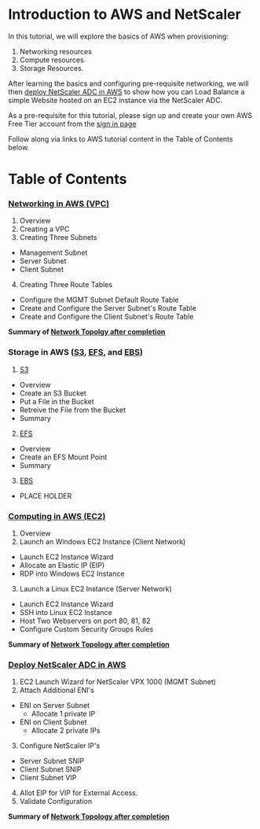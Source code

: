 # Introduction to AWS and NetScaler
In this tutorial, we will explore the basics of AWS when provisioning:

1. Networking resources
2. Compute resources
3. Storage Resources. 

After learning the basics and configuring pre-requisite networking, we will then [deploy NetScaler ADC in AWS](https://www.youtube.com/watch?v=NvncDbmzgnY) to show how you can Load Balance a simple Website hosted on an EC2 instance via the NetScaler ADC. 


As a pre-requisite for this tutorial, please sign up and create your own AWS Free Tier account from the [sign in page](https://console.aws.amazon.com/console/home)

Follow along via links to AWS tutorial content in the Table of Contents below. 

# Table of Contents

### [Networking in AWS (VPC)](./VPC#VPC)
1. Overview
2. Creating a VPC
3. Creating Three Subnets
  * Management Subnet
  * Server Subnet
  * Client Subnet
4. Creating Three Route Tables
  * Configure the MGMT Subnet Default Route Table
  * Create and Configure the Server Subnet's Route Table
  * Create and Configure the Client Subnet's Route Table

  **Summary of [Network Topolgy after completion](VPC/images/Base-NTW-Topology.jpg)**
  
### Storage in AWS ([S3](./S3#S3), [EFS](./EFS#EFS), and [EBS](./EBS#EBS)) ###
1. [S3](S3/)
  * Overview
  * Create an S3 Bucket
  * Put a File in the Bucket
  * Retreive the File from the Bucket
  * Summary 
  
2. [EFS](EFS/)
  * Overview
  * Create an EFS Mount Point
  * Summary

3. [EBS](EBS/)
  * PLACE HOLDER


### [Computing in AWS (EC2)](./EC2#EC2) ###
1. Overview
2. Launch an Windows EC2 Instance (Client Network)
  * Launch EC2 Instance Wizard
  * Allocate an Elastic IP (EIP)
  * RDP into Windows EC2 Instance
3. Launch a Linux EC2 Instance (Server Network)
  * Launch EC2 Instance Wizard
  * SSH into Linux EC2 Instance
  * Host Two Webservers on port 80, 81, 82
  * Configure Custom Security Groups Rules

  **Summary of [Network Topology after completion](EC2/images/EC2-NTW-Topology.jpg)**

### [Deploy NetScaler ADC in AWS](./Deploy-NS#Deploy-NS) ###
1. EC2 Launch Wizard for NetScaler VPX 1000 (MGMT Subnet)
2. Attach Additional ENI's
  * ENI on Server Subnet
      * Allocate 1 private IP
  * ENI on Client Subnet
      * Allocate 2 private IPs
3. Configure NetScaler IP's
  *  Server Subnet SNIP
  *  Client Subnet SNIP
  *  Client Subnet VIP
4. Allot EIP for VIP for External Access.
5. Validate Configuration
  
  **Summary of [Network Topology after completion](Deploy-NS/images/NS-ADC-NTW-Topology.jpg)**


 


  
  